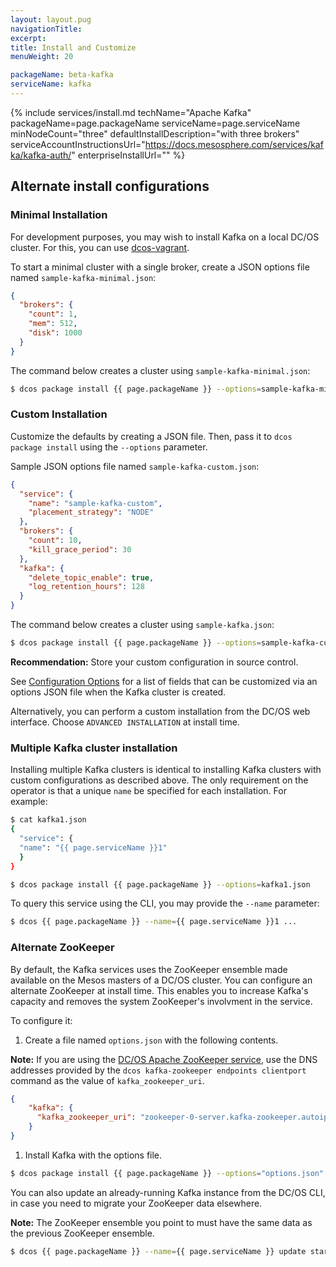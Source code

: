 ```yaml
---
layout: layout.pug
navigationTitle:
excerpt:
title: Install and Customize
menuWeight: 20

packageName: beta-kafka
serviceName: kafka
---
```


{% include services/install.md
    techName="Apache Kafka"
    packageName=page.packageName
    serviceName=page.serviceName
    minNodeCount="three"
    defaultInstallDescription="with three brokers"
    serviceAccountInstructionsUrl="https://docs.mesosphere.com/services/kafka/kafka-auth/"
    enterpriseInstallUrl="" %}

## Alternate install configurations

### Minimal Installation

For development purposes, you may wish to install Kafka on a local DC/OS cluster. For this, you can use [dcos-vagrant](https://github.com/mesosphere/dcos-vagrant).

To start a minimal cluster with a single broker, create a JSON options file named `sample-kafka-minimal.json`:

```json
{
  "brokers": {
    "count": 1,
    "mem": 512,
    "disk": 1000
  }
}
```

The command below creates a cluster using `sample-kafka-minimal.json`:

```bash
$ dcos package install {{ page.packageName }} --options=sample-kafka-minimal.json
```

### Custom Installation

Customize the defaults by creating a JSON file. Then, pass it to `dcos package install` using the `--options` parameter.

Sample JSON options file named `sample-kafka-custom.json`:

```json
{
  "service": {
    "name": "sample-kafka-custom",
    "placement_strategy": "NODE"
  },
  "brokers": {
    "count": 10,
    "kill_grace_period": 30
  },
  "kafka": {
    "delete_topic_enable": true,
    "log_retention_hours": 128
  }
}
```

The command below creates a cluster using `sample-kafka.json`:

```bash
$ dcos package install {{ page.packageName }} --options=sample-kafka-custom.json
```

**Recommendation:** Store your custom configuration in source control.

See [Configuration Options](https://docs.mesosphere.com/services/kafka/configure/#configuration-options) for a list of fields that can be customized via an options JSON file when the Kafka cluster is created.

Alternatively, you can perform a custom installation from the DC/OS web interface. Choose `ADVANCED INSTALLATION` at install time.

### Multiple Kafka cluster installation

Installing multiple Kafka clusters is identical to installing Kafka clusters with custom configurations as described above. The only requirement on the operator is that a unique `name` be specified for each installation. For example:

```bash
$ cat kafka1.json
{
  "service": {
  "name": "{{ page.serviceName }}1"
  }
}

$ dcos package install {{ page.packageName }} --options=kafka1.json
```

To query this service using the CLI, you may provide the `--name` parameter:

```bash
$ dcos {{ page.packageName }} --name={{ page.serviceName }}1 ...
```

### Alternate ZooKeeper

By default, the Kafka services uses the ZooKeeper ensemble made available on the Mesos masters of a DC/OS cluster. You can configure an alternate ZooKeeper at install time. This enables you to increase Kafka's capacity and removes the system ZooKeeper's involvment in the service.

To configure it:

1. Create a file named `options.json` with the following contents.

**Note:** If you are using the [DC/OS Apache ZooKeeper service](https://docs.mesosphere.com/services/kafka-zookeeper), use the DNS addresses provided by the `dcos kafka-zookeeper endpoints clientport` command as the value of `kafka_zookeeper_uri`.

```json
{
    "kafka": {
      "kafka_zookeeper_uri": "zookeeper-0-server.kafka-zookeeper.autoip.dcos.thisdcos.directory:1140,zookeeper-1-server.kafka-zookeeper.autoip.dcos.thisdcos.directory:1140,zookeeper-2-server.kafka-zookeeper.autoip.dcos.thisdcos.directory:1140"
    }
}
```

1. Install Kafka with the options file.

```bash
$ dcos package install {{ page.packageName }} --options="options.json"
```

You can also update an already-running Kafka instance from the DC/OS CLI, in case you need to migrate your ZooKeeper data elsewhere.

**Note:** The ZooKeeper ensemble you point to must have the same data as the previous ZooKeeper ensemble.

```bash
$ dcos {{ page.packageName }} --name={{ page.serviceName }} update start --options=options.json
```
